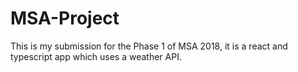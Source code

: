 # MSA-Project
This is my submission for the Phase 1 of MSA 2018, it is a react and typescript app which uses a weather API.
